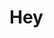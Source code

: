# Hey
<!-- [YHYPE](https://hit.yhype.me/github/profile?user_id=77117781) -->

<!-- ![Anurag's GitHub stats](https://github-readme-stats.vercel.app/api?username=plushb9rry&show_icons=true&theme=radical) -->
